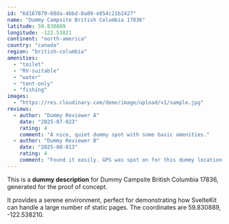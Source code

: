 ```yaml
---
id: "6d167879-68da-4bbd-8a89-e854c21b2427"
name: "Dummy Campsite British Columbia 17836"
latitude: 59.830889
longitude: -122.53821
continent: "north-america"
country: "canada"
region: "british-columbia"
amenities:
  - "toilet"
  - "RV-suitable"
  - "water"
  - "tent-only"
  - "fishing"
images:
  - "https://res.cloudinary.com/demo/image/upload/v1/sample.jpg"
reviews:
  - author: "Dummy Reviewer A"
    date: "2025-07-023"
    rating: 4
    comment: "A nice, quiet dummy spot with some basic amenities."
  - author: "Dummy Reviewer B"
    date: "2025-08-013"
    rating: 4
    comment: "Found it easily. GPS was spot on for this dummy location."
---
```


This is a **dummy description** for Dummy Campsite British Columbia 17836, generated for the proof of concept.

It provides a serene environment, perfect for demonstrating how SvelteKit can handle a large number of static pages. The coordinates are 59.830889, -122.538210.
